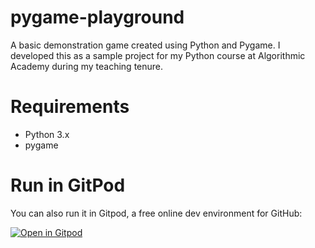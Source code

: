 # pygame-playground

A basic demonstration game created using Python and Pygame. I developed this as a sample project for my Python course at Algorithmic Academy during my teaching tenure.

# Requirements

- Python 3.x
- pygame

# Run in GitPod

You can also run it in Gitpod, a free online dev environment for GitHub:

[![Open in Gitpod](https://gitpod.io/button/open-in-gitpod.svg)](https://gitpod.io/#https://github.com/PieroMastro/pygame-playground)
